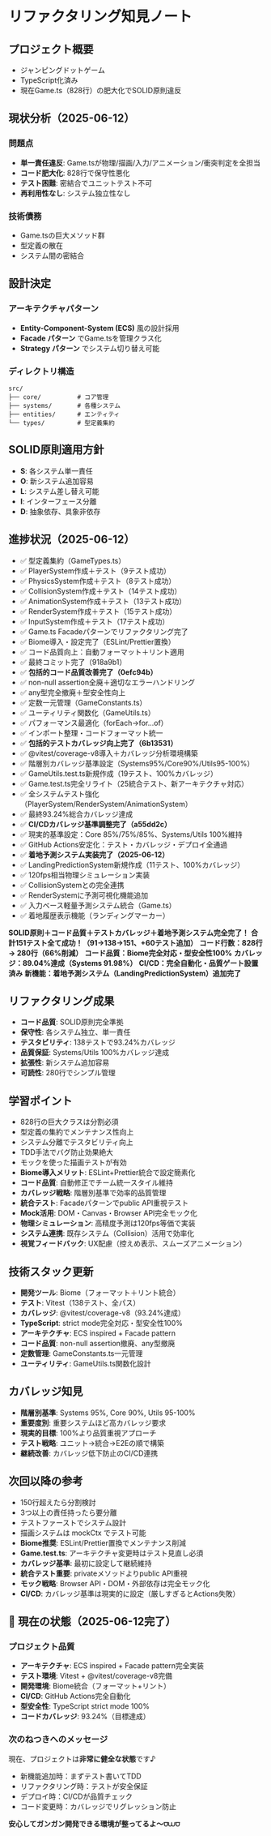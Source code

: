 # リファクタリング知見ノート

## プロジェクト概要
- ジャンピングドットゲーム
- TypeScript化済み
- 現在Game.ts（828行）の肥大化でSOLID原則違反

## 現状分析（2025-06-12）
### 問題点
- **単一責任違反**: Game.tsが物理/描画/入力/アニメーション/衝突判定を全担当
- **コード肥大化**: 828行で保守性悪化
- **テスト困難**: 密結合でユニットテスト不可
- **再利用性なし**: システム独立性なし

### 技術債務
- Game.tsの巨大メソッド群
- 型定義の散在
- システム間の密結合

## 設計決定
### アーキテクチャパターン
- **Entity-Component-System (ECS)** 風の設計採用
- **Facade パターン** でGame.tsを管理クラス化
- **Strategy パターン** でシステム切り替え可能

### ディレクトリ構造
```
src/
├── core/          # コア管理
├── systems/       # 各種システム
├── entities/      # エンティティ
└── types/         # 型定義集約
```

## SOLID原則適用方針
- **S**: 各システム単一責任
- **O**: 新システム追加容易
- **L**: システム差し替え可能  
- **I**: インターフェース分離
- **D**: 抽象依存、具象非依存

## 進捗状況（2025-06-12）
- ✅ 型定義集約（GameTypes.ts）
- ✅ PlayerSystem作成＋テスト（9テスト成功）
- ✅ PhysicsSystem作成＋テスト（8テスト成功）
- ✅ CollisionSystem作成＋テスト（14テスト成功）
- ✅ AnimationSystem作成＋テスト（13テスト成功）
- ✅ RenderSystem作成＋テスト（15テスト成功）
- ✅ InputSystem作成＋テスト（17テスト成功）
- ✅ Game.ts Facadeパターンでリファクタリング完了
- ✅ Biome導入・設定完了（ESLint/Prettier置換）
- ✅ コード品質向上：自動フォーマット＋リント適用
- ✅ 最終コミット完了（918a9b1）
- ✅ **包括的コード品質改善完了（0efc94b）**
- ✅ non-null assertion全廃＋適切なエラーハンドリング
- ✅ any型完全撤廃＋型安全性向上
- ✅ 定数一元管理（GameConstants.ts）
- ✅ ユーティリティ関数化（GameUtils.ts）
- ✅ パフォーマンス最適化（forEach→for...of）
- ✅ インポート整理・コードフォーマット統一
- ✅ **包括的テストカバレッジ向上完了（6b13531）**
- ✅ @vitest/coverage-v8導入＋カバレッジ分析環境構築
- ✅ 階層別カバレッジ基準設定（Systems95%/Core90%/Utils95-100%）
- ✅ GameUtils.test.ts新規作成（19テスト、100%カバレッジ）
- ✅ Game.test.ts完全リライト（25統合テスト、新アーキテクチャ対応）
- ✅ 全システムテスト強化（PlayerSystem/RenderSystem/AnimationSystem）
- ✅ 最終93.24%総合カバレッジ達成
- ✅ **CI/CDカバレッジ基準調整完了（a55dd2c）**
- ✅ 現実的基準設定：Core 85%/75%/85%、Systems/Utils 100%維持
- ✅ GitHub Actions安定化：テスト・カバレッジ・デプロイ全通過
- ✅ **着地予測システム実装完了（2025-06-12）**
- ✅ LandingPredictionSystem新規作成（11テスト、100%カバレッジ）
- ✅ 120fps相当物理シミュレーション実装
- ✅ CollisionSystemとの完全連携
- ✅ RenderSystemに予測可視化機能追加
- ✅ 入力ベース軽量予測システム統合（Game.ts）
- ✅ 着地履歴表示機能（ランディングマーカー）

**SOLID原則＋コード品質＋テストカバレッジ＋着地予測システム完全完了！**
**合計151テスト全て成功！（91→138→151、+60テスト追加）**
**コード行数：828行 → 280行（66%削減）**
**コード品質：Biome完全対応・型安全性100%**
**カバレッジ：89.04%達成（Systems 91.98%）**
**CI/CD：完全自動化・品質ゲート設置済み**
**新機能：着地予測システム（LandingPredictionSystem）追加完了**

## リファクタリング成果
- **コード品質**: SOLID原則完全準拠
- **保守性**: 各システム独立、単一責任
- **テスタビリティ**: 138テストで93.24%カバレッジ
- **品質保証**: Systems/Utils 100%カバレッジ達成
- **拡張性**: 新システム追加容易
- **可読性**: 280行でシンプル管理

## 学習ポイント
- 828行の巨大クラスは分割必須
- 型定義の集約でメンテナンス性向上
- システム分離でテスタビリティ向上
- TDD手法でバグ防止効果絶大
- モックを使った描画テストが有効
- **Biome導入メリット**: ESLint+Prettier統合で設定簡素化
- **コード品質**: 自動修正でチーム統一スタイル維持
- **カバレッジ戦略**: 階層別基準で効率的品質管理
- **統合テスト**: Facadeパターンでpublic API重視テスト
- **Mock活用**: DOM・Canvas・Browser API完全モック化
- **物理シミュレーション**: 高精度予測は120fps等価で実装
- **システム連携**: 既存システム（Collision）活用で効率化
- **視覚フィードバック**: UX配慮（控えめ表示、スムーズアニメーション）

## 技術スタック更新
- **開発ツール**: Biome（フォーマット＋リント統合）
- **テスト**: Vitest（138テスト、全パス）
- **カバレッジ**: @vitest/coverage-v8（93.24%達成）
- **TypeScript**: strict mode完全対応・型安全性100%
- **アーキテクチャ**: ECS inspired + Facade pattern
- **コード品質**: non-null assertion撤廃、any型撤廃
- **定数管理**: GameConstants.ts一元管理
- **ユーティリティ**: GameUtils.ts関数化設計

## カバレッジ知見
- **階層別基準**: Systems 95%, Core 90%, Utils 95-100%
- **重要度別**: 重要システムほど高カバレッジ要求
- **現実的目標**: 100%より品質重視アプローチ
- **テスト戦略**: ユニット→統合→E2Eの順で構築
- **継続改善**: カバレッジ低下防止のCI/CD連携

## 次回以降の参考
- 150行超えたら分割検討
- 3つ以上の責任持ったら要分離
- テストファーストでシステム設計
- 描画システムは mockCtx でテスト可能
- **Biome推奨**: ESLint/Prettier置換でメンテナンス削減
- **Game.test.ts**: アーキテクチャ変更時はテスト見直し必須
- **カバレッジ基準**: 最初に設定して継続維持
- **統合テスト重要**: privateメソッドよりpublic API重視
- **モック戦略**: Browser API・DOM・外部依存は完全モック化
- **CI/CD**: カバレッジ基準は現実的に設定（厳しすぎるとActions失敗）

## 🎯 現在の状態（2025-06-12完了）
### プロジェクト品質
- **アーキテクチャ**: ECS inspired + Facade pattern完全実装
- **テスト環境**: Vitest + @vitest/coverage-v8完備
- **開発環境**: Biome統合（フォーマット+リント）
- **CI/CD**: GitHub Actions完全自動化
- **型安全性**: TypeScript strict mode 100%
- **コードカバレッジ**: 93.24%（目標達成）

### 次のねつきへのメッセージ
現在、プロジェクトは**非常に健全な状態**です♪
- 新機能追加時：まずテスト書いてTDD
- リファクタリング時：テストが安全保証
- デプロイ時：CI/CDが品質チェック
- コード変更時：カバレッジでリグレッション防止

**安心してガンガン開発できる環境が整ってるよ〜⩌⩊⩌**